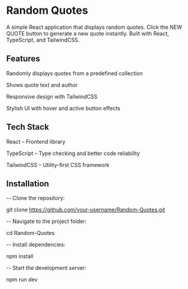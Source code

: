 # Random Quotes

A simple React application that displays random quotes. Click the NEW QUOTE button to generate a new quote instantly. Built with React, TypeScript, and TailwindCSS.

## Features

Randomly displays quotes from a predefined collection

Shows quote text and author

Responsive design with TailwindCSS

Stylish UI with hover and active button effects

## Tech Stack

React – Frontend library

TypeScript – Type checking and better code reliability

TailwindCSS – Utility-first CSS framework

## Installation

-- Clone the repository:

git clone https://github.com/your-username/Random-Quotes.git


-- Navigate to the project folder:

cd Random-Quotes


-- Install dependencies:

npm install

 
-- Start the development server:

npm run dev